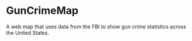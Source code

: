 # GunCrimeMap
A web map that uses data from the FBI to show gun crime statistics across the United States.
